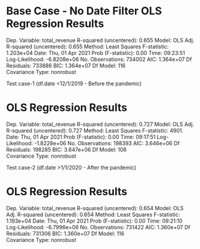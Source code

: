 Base Case - No Date Filter
OLS Regression Results                                
=======================================================================================
Dep. Variable:          total_revenue   R-squared (uncentered):                   0.655
Model:                            OLS   Adj. R-squared (uncentered):              0.655
Method:                 Least Squares   F-statistic:                          1.203e+04
Date:                Thu, 01 Apr 2021   Prob (F-statistic):                        0.00
Time:                        09:23:51   Log-Likelihood:                     -6.8208e+06
No. Observations:              734002   AIC:                                  1.364e+07
Df Residuals:                  733886   BIC:                                  1.364e+07
Df Model:                         116                                                  
Covariance Type:            nonrobust




Test case-1 (df.date <12/1/2019 - Before the pandemic)

OLS Regression Results
=======================================================================================
Dep. Variable:          total_revenue   R-squared (uncentered):                   0.727
Model:                            OLS   Adj. R-squared (uncentered):              0.727
Method:                 Least Squares   F-statistic:                              4901.
Date:                Thu, 01 Apr 2021   Prob (F-statistic):                        0.00
Time:                        09:17:51   Log-Likelihood:                     -1.8228e+06
No. Observations:              198393   AIC:                                  3.646e+06
Df Residuals:                  198285   BIC:                                  3.647e+06
Df Model:                         108                                                  
Covariance Type:            nonrobust                                                  



Test case-2 (df.date >1/1/2020 - After the pandemic)

OLS Regression Results
=======================================================================================
Dep. Variable:          total_revenue   R-squared (uncentered):                   0.654
Model:                            OLS   Adj. R-squared (uncentered):              0.654
Method:                 Least Squares   F-statistic:                          1.193e+04
Date:                Thu, 01 Apr 2021   Prob (F-statistic):                        0.00
Time:                        09:21:10   Log-Likelihood:                     -6.7996e+06
No. Observations:              731422   AIC:                                  1.360e+07
Df Residuals:                  731306   BIC:                                  1.360e+07
Df Model:                         116                                                  
Covariance Type:            nonrobust                                                  


